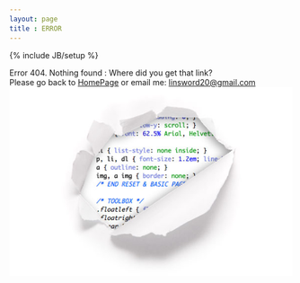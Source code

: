 ```yaml
---
layout: page
title : ERROR
---
```

{% include JB/setup %}

Error 404. Nothing found : Where did you get that link?  
Please go back to  [HomePage](/) or email me: linsword20@gmail.com
<img src="/assets/images/404.jpg" style="margin-left: auto;margin-right: auto;">

